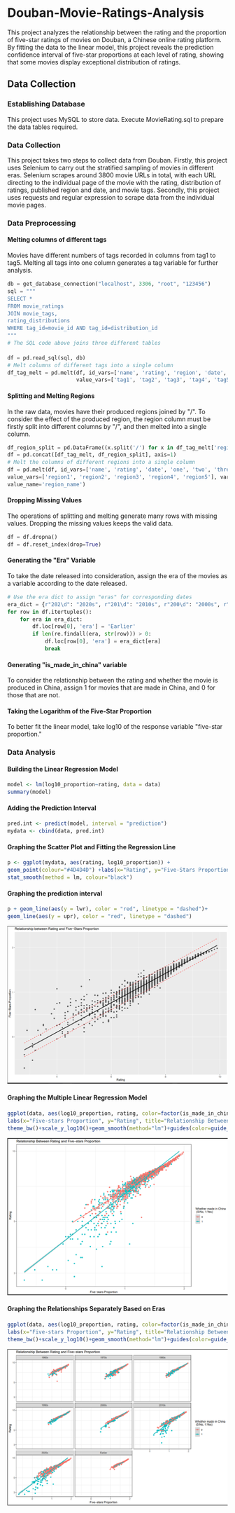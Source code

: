 # Douban-Movie-Ratings-Analysis
This project analyzes the relationship between the rating and the proportion of five-star ratings of movies on Douban, a Chinese online rating platform. By fitting the data to the linear model, this project reveals the prediction confidence interval of five-star proportions at each level of rating, showing that some movies display exceptional distribution of ratings.
## Data Collection
### Establishing Database
This project uses MySQL to store data. Execute MovieRating.sql to prepare the data tables required.
### Data Collection
This project takes two steps to collect data from Douban. 
Firstly, this project uses Selenium to carry out the stratified sampling of movies in different eras. Selenium scrapes around 3800 movie URLs in total, with each URL directing to the individual page of the movie with the rating, distribution of ratings, published region and date, and movie tags. Secondly, this project uses requests and regular expression to scrape data from the individual movie pages. 
### Data Preprocessing
#### Melting columns of different tags
Movies have different numbers of tags recorded in columns from tag1 to tag5. Melting all tags into one column generates a tag variable for further analysis.
```Python
db = get_database_connection("localhost", 3306, "root", "123456")
sql = """
SELECT * 
FROM movie_ratings
JOIN movie_tags, 
rating_distributions 
WHERE tag_id=movie_id AND tag_id=distribution_id
"""
# The SQL code above joins three different tables

df = pd.read_sql(sql, db)
# Melt columns of different tags into a single column
df_tag_melt = pd.melt(df, id_vars=['name', 'rating', 'region', 'date', 'one', 'two', 'three', 'four', 'five'],
                      value_vars=['tag1', 'tag2', 'tag3', 'tag4', 'tag5'], var_name="tag", value_name="tag_name")
```
#### Splitting and Melting Regions 
In the raw data, movies have their produced regions joined by "/". To consider the effect of the produced region, the region column must be firstly split into different columns by "/", and then melted into a single column.
```Python
df_region_split = pd.DataFrame((x.split('/') for x in df_tag_melt['region']), columns=['region1', 'region2', 'region3', 'region4', 'region5', 6, 7, 8, 9, 10])
df = pd.concat([df_tag_melt, df_region_split], axis=1)
# Melt the columns of different regions into a single column
df = pd.melt(df, id_vars=['name', 'rating', 'date', 'one', 'two', 'three', 'four', 'five', 'tag', 'tag_name'],
value_vars=['region1', 'region2', 'region3', 'region4', 'region5'], var_name='region',
value_name='region_name')
```
#### Dropping Missing Values
The operations of splitting and melting generate many rows with missing values. Dropping the missing values keeps the valid data. 
```Python
df = df.dropna()
df = df.reset_index(drop=True)
```
#### Generating the "Era" Variable
To take the date released into consideration, assign the era of the movies as a variable according to the date released.
```Python
# Use the era dict to assign "eras" for corresponding dates
era_dict = {r"202\d": "2020s", r"201\d": "2010s", r"200\d": "2000s", r"199\d": "1990s", r"198\d": "1980s", r"197\d": "1970s", r"196\d": "1960s"}
for row in df.itertuples():
    for era in era_dict:
        df.loc[row[0], 'era'] = 'Earlier'
        if len(re.findall(era, str(row))) > 0:
            df.loc[row[0], 'era'] = era_dict[era]
            break
```
#### Generating "is_made_in_china" variable
To consider the relationship between the rating and whether the movie is produced in China, assign 1 for movies that are made in China, and 0 for those that are not.
#### Taking the Logarithm of the Five-Star Proportion
To better fit the linear model, take log10 of the response variable "five-star proportion."

### Data Analysis
#### Building the Linear Regression Model 
```R
model <- lm(log10_proportion~rating, data = data)
summary(model)
```
#### Adding the Prediction Interval
```R
pred.int <- predict(model, interval = "prediction")
mydata <- cbind(data, pred.int)
```
#### Graphing the Scatter Plot and Fitting the Regression Line
```R
p <- ggplot(mydata, aes(rating, log10_proportion)) +
geom_point(colour="#4D4D4D") +labs(x="Rating", y="Five-Stars Proportion", title='Relationship between Rating and Five-Stars Proportion')+
stat_smooth(method = lm, colour="black")
```

#### Graphing the prediction interval
```R
p + geom_line(aes(y = lwr), color = "red", linetype = "dashed")+
geom_line(aes(y = upr), color = "red", linetype = "dashed")
```
![image](https://github.com/oliver-2003/Douban-Movie-Ratings-Analysis/blob/main/Regression%20Models/Linear%20Model.png)

#### Graphing the Multiple Linear Regression Model
``` R
ggplot(data, aes(log10_proportion, rating, color=factor(is_made_in_china)))+geom_point()+
labs(x="Five-stars Proportion", y="Rating", title="Relationship Between Rating and Five-stars Proportion")+
theme_bw()+scale_y_log10()+geom_smooth(method="lm")+guides(color=guide_legend(title="Whether made in China \n (0:No, 1:Yes)"))
```
![image](https://github.com/oliver-2003/Douban-Movie-Ratings-Analysis/blob/main/Regression%20Models/Multiple%20Regression%20Model.png)

#### Graphing the Relationships Separately Based on Eras
```R
ggplot(data, aes(log10_proportion, rating, color=factor(is_made_in_china)))+geom_point()+
labs(x="Five-stars Proportion", y="Rating", title="Relationship Between Rating and Five-stars Proportion")+
theme_bw()+scale_y_log10()+geom_smooth(method="lm")+guides(color=guide_legend(title="Whether made in China \n (0:No, 1:Yes)"))+facet_wrap("era")
```
![image](https://github.com/oliver-2003/Douban-Movie-Ratings-Analysis/blob/main/Regression%20Models/Multiple%20Regression%20By%20Era.png)

